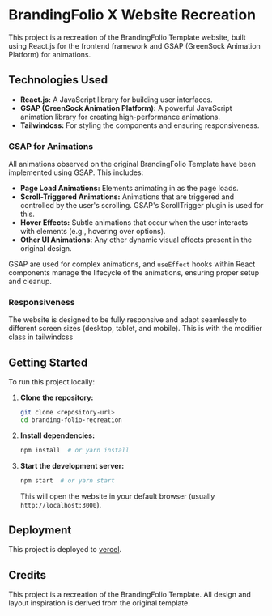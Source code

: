 # BrandingFolio X Website Recreation

This project is a recreation of the BrandingFolio Template website, built using React.js for the frontend framework and GSAP (GreenSock Animation Platform) for animations. 

## Technologies Used

* **React.js:** A JavaScript library for building user interfaces.
* **GSAP (GreenSock Animation Platform):** A powerful JavaScript animation library for creating high-performance animations.
* **Tailwindcss:** For styling the components and ensuring responsiveness.

### GSAP for Animations

All animations observed on the original BrandingFolio Template have been implemented using GSAP. This includes:

* **Page Load Animations:** Elements animating in as the page loads.
* **Scroll-Triggered Animations:** Animations that are triggered and controlled by the user's scrolling. GSAP's ScrollTrigger plugin is used for this.
* **Hover Effects:** Subtle animations that occur when the user interacts with elements (e.g., hovering over options).
* **Other UI Animations:** Any other dynamic visual effects present in the original design.

GSAP are used for complex animations, and `useEffect` hooks within React components manage the lifecycle of the animations, ensuring proper setup and cleanup.

### Responsiveness

The website is designed to be fully responsive and adapt seamlessly to different screen sizes (desktop, tablet, and mobile). This is with the modifier class in tailwindcss

## Getting Started

To run this project locally:

1.  **Clone the repository:**
    ```bash
    git clone <repository-url>
    cd branding-folio-recreation
    ```
2.  **Install dependencies:**
    ```bash
    npm install  # or yarn install
    ```
3.  **Start the development server:**
    ```bash
    npm start  # or yarn start
    ```
    This will open the website in your default browser (usually `http://localhost:3000`).

## Deployment

This project is deployed to [vercel](https://brandingfolio-x.vercel.app/).

## Credits

This project is a recreation of the BrandingFolio Template. All design and layout inspiration is derived from the original template.


